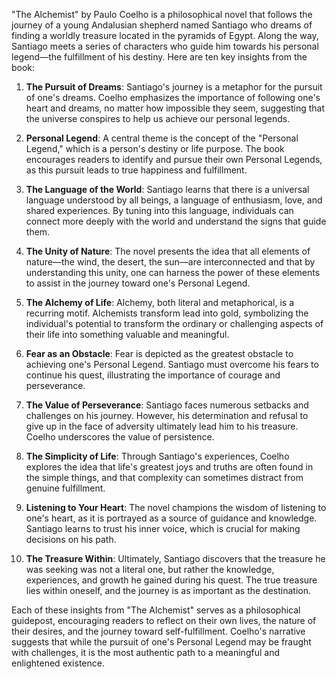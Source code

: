 "The Alchemist" by Paulo Coelho is a philosophical novel that follows the journey of a young Andalusian shepherd named Santiago who dreams of finding a worldly treasure located in the pyramids of Egypt. Along the way, Santiago meets a series of characters who guide him towards his personal legend—the fulfillment of his destiny. Here are ten key insights from the book:

1. **The Pursuit of Dreams**: Santiago's journey is a metaphor for the pursuit of one's dreams. Coelho emphasizes the importance of following one's heart and dreams, no matter how impossible they seem, suggesting that the universe conspires to help us achieve our personal legends.

2. **Personal Legend**: A central theme is the concept of the "Personal Legend," which is a person's destiny or life purpose. The book encourages readers to identify and pursue their own Personal Legends, as this pursuit leads to true happiness and fulfillment.

3. **The Language of the World**: Santiago learns that there is a universal language understood by all beings, a language of enthusiasm, love, and shared experiences. By tuning into this language, individuals can connect more deeply with the world and understand the signs that guide them.

4. **The Unity of Nature**: The novel presents the idea that all elements of nature—the wind, the desert, the sun—are interconnected and that by understanding this unity, one can harness the power of these elements to assist in the journey toward one's Personal Legend.

5. **The Alchemy of Life**: Alchemy, both literal and metaphorical, is a recurring motif. Alchemists transform lead into gold, symbolizing the individual's potential to transform the ordinary or challenging aspects of their life into something valuable and meaningful.

6. **Fear as an Obstacle**: Fear is depicted as the greatest obstacle to achieving one's Personal Legend. Santiago must overcome his fears to continue his quest, illustrating the importance of courage and perseverance.

7. **The Value of Perseverance**: Santiago faces numerous setbacks and challenges on his journey. However, his determination and refusal to give up in the face of adversity ultimately lead him to his treasure. Coelho underscores the value of persistence.

8. **The Simplicity of Life**: Through Santiago's experiences, Coelho explores the idea that life's greatest joys and truths are often found in the simple things, and that complexity can sometimes distract from genuine fulfillment.

9. **Listening to Your Heart**: The novel champions the wisdom of listening to one's heart, as it is portrayed as a source of guidance and knowledge. Santiago learns to trust his inner voice, which is crucial for making decisions on his path.

10. **The Treasure Within**: Ultimately, Santiago discovers that the treasure he was seeking was not a literal one, but rather the knowledge, experiences, and growth he gained during his quest. The true treasure lies within oneself, and the journey is as important as the destination.

Each of these insights from "The Alchemist" serves as a philosophical guidepost, encouraging readers to reflect on their own lives, the nature of their desires, and the journey toward self-fulfillment. Coelho's narrative suggests that while the pursuit of one's Personal Legend may be fraught with challenges, it is the most authentic path to a meaningful and enlightened existence.